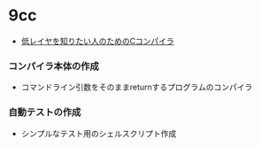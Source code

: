 # 9cc

- [低レイヤを知りたい人のためのCコンパイラ](https://www.sigbus.info/compilerbook)

### コンパイラ本体の作成

- コマンドライン引数をそのままreturnするプログラムのコンパイラ

### 自動テストの作成

- シンプルなテスト用のシェルスクリプト作成
